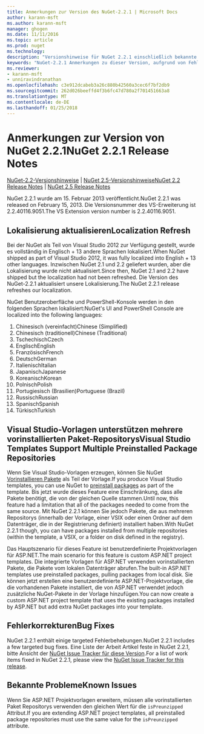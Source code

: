 ```yaml
---
title: Anmerkungen zur Version des NuGet-2.2.1 | Microsoft Docs
author: karann-msft
ms.author: karann-msft
manager: ghogen
ms.date: 11/11/2016
ms.topic: article
ms.prod: nuget
ms.technology: 
description: "Versionshinweise für NuGet 2.2.1 einschließlich bekannte Probleme, Fehlerbehebungen, Funktionen und Archivierung von dcrs Design."
keywords: "NuGet-2.2.1 Anmerkungen zu dieser Version, aufgrund von Fehlerbehebungen, bekannte Probleme, zusätzliche Funktionen, Archivierung von dcrs Design"
ms.reviewer:
- karann-msft
- unniravindranathan
ms.openlocfilehash: c3e912dcabeb3a26c880b42560a3cec6f7bf2db9
ms.sourcegitcommit: 262d026beeffd4f3b6fc47d780a2f701451663a8
ms.translationtype: MT
ms.contentlocale: de-DE
ms.lasthandoff: 01/25/2018
---
```

# <a name="nuget-221-release-notes"></a><span data-ttu-id="ae80e-104">Anmerkungen zur Version von NuGet 2.2.1</span><span class="sxs-lookup"><span data-stu-id="ae80e-104">NuGet 2.2.1 Release Notes</span></span>

<span data-ttu-id="ae80e-105">[NuGet-2.2-Versionshinweise](../release-notes/nuget-2.2.md) | [NuGet 2.5-Versionshinweise](../release-notes/nuget-2.5.md)</span><span class="sxs-lookup"><span data-stu-id="ae80e-105">[NuGet 2.2 Release Notes](../release-notes/nuget-2.2.md) | [NuGet 2.5 Release Notes](../release-notes/nuget-2.5.md)</span></span>

<span data-ttu-id="ae80e-106">NuGet 2.2.1 wurde am 15. Februar 2013 veröffentlicht.</span><span class="sxs-lookup"><span data-stu-id="ae80e-106">NuGet 2.2.1 was released on February 15, 2013.</span></span>  <span data-ttu-id="ae80e-107">Die Versionsnummer des VS-Erweiterung ist 2.2.40116.9051.</span><span class="sxs-lookup"><span data-stu-id="ae80e-107">The VS Extension version number is 2.2.40116.9051.</span></span>

## <a name="localization-refresh"></a><span data-ttu-id="ae80e-108">Lokalisierung aktualisieren</span><span class="sxs-lookup"><span data-stu-id="ae80e-108">Localization Refresh</span></span>
<span data-ttu-id="ae80e-109">Bei der NuGet als Teil von Visual Studio 2012 zur Verfügung gestellt, wurde es vollständig in Englisch + 13 andere Sprachen lokalisiert.</span><span class="sxs-lookup"><span data-stu-id="ae80e-109">When NuGet shipped as part of Visual Studio 2012, it was fully localized into English + 13 other languages.</span></span>  <span data-ttu-id="ae80e-110">Inzwischen NuGet 2.1 und 2.2 geliefert wurden, aber die Lokalisierung wurde nicht aktualisiert.</span><span class="sxs-lookup"><span data-stu-id="ae80e-110">Since then, NuGet 2.1 and 2.2 have shipped but the localization had not been refreshed.</span></span>  <span data-ttu-id="ae80e-111">Die Version des NuGet-2.2.1 aktualisiert unsere Lokalisierung.</span><span class="sxs-lookup"><span data-stu-id="ae80e-111">The NuGet 2.2.1 release refreshes our localization.</span></span>

<span data-ttu-id="ae80e-112">NuGet Benutzeroberfläche und PowerShell-Konsole werden in den folgenden Sprachen lokalisiert:</span><span class="sxs-lookup"><span data-stu-id="ae80e-112">NuGet's UI and PowerShell Console are localized into the following languages:</span></span>

1. <span data-ttu-id="ae80e-113">Chinesisch (vereinfacht)</span><span class="sxs-lookup"><span data-stu-id="ae80e-113">Chinese (Simplified)</span></span>
1. <span data-ttu-id="ae80e-114">Chinesisch (traditionell)</span><span class="sxs-lookup"><span data-stu-id="ae80e-114">Chinese (Traditional)</span></span>
1. <span data-ttu-id="ae80e-115">Tschechisch</span><span class="sxs-lookup"><span data-stu-id="ae80e-115">Czech</span></span>
1. <span data-ttu-id="ae80e-116">Englisch</span><span class="sxs-lookup"><span data-stu-id="ae80e-116">English</span></span>
1. <span data-ttu-id="ae80e-117">Französisch</span><span class="sxs-lookup"><span data-stu-id="ae80e-117">French</span></span>
1. <span data-ttu-id="ae80e-118">Deutsch</span><span class="sxs-lookup"><span data-stu-id="ae80e-118">German</span></span>
1. <span data-ttu-id="ae80e-119">Italienisch</span><span class="sxs-lookup"><span data-stu-id="ae80e-119">Italian</span></span>
1. <span data-ttu-id="ae80e-120">Japanisch</span><span class="sxs-lookup"><span data-stu-id="ae80e-120">Japanese</span></span>
1. <span data-ttu-id="ae80e-121">Koreanisch</span><span class="sxs-lookup"><span data-stu-id="ae80e-121">Korean</span></span>
1. <span data-ttu-id="ae80e-122">Polnisch</span><span class="sxs-lookup"><span data-stu-id="ae80e-122">Polish</span></span>
1. <span data-ttu-id="ae80e-123">Portugiesisch (Brasilien)</span><span class="sxs-lookup"><span data-stu-id="ae80e-123">Portuguese (Brazil)</span></span>
1. <span data-ttu-id="ae80e-124">Russisch</span><span class="sxs-lookup"><span data-stu-id="ae80e-124">Russian</span></span>
1. <span data-ttu-id="ae80e-125">Spanisch</span><span class="sxs-lookup"><span data-stu-id="ae80e-125">Spanish</span></span>
1. <span data-ttu-id="ae80e-126">Türkisch</span><span class="sxs-lookup"><span data-stu-id="ae80e-126">Turkish</span></span>

## <a name="visual-studio-templates-support-multiple-preinstalled-package-repositories"></a><span data-ttu-id="ae80e-127">Visual Studio-Vorlagen unterstützen mehrere vorinstallierten Paket-Repositorys</span><span class="sxs-lookup"><span data-stu-id="ae80e-127">Visual Studio Templates Support Multiple Preinstalled Package Repositories</span></span>
<span data-ttu-id="ae80e-128">Wenn Sie Visual Studio-Vorlagen erzeugen, können Sie NuGet [Vorinstallieren Pakete](../visual-studio-extensibility/visual-studio-templates.md) als Teil der Vorlage.</span><span class="sxs-lookup"><span data-stu-id="ae80e-128">If you produce Visual Studio templates, you can use NuGet to [preinstall packages](../visual-studio-extensibility/visual-studio-templates.md) as part of the template.</span></span>  <span data-ttu-id="ae80e-129">Bis jetzt wurde dieses Feature eine Einschränkung, dass alle Pakete benötigt, die von der gleichen Quelle stammen.</span><span class="sxs-lookup"><span data-stu-id="ae80e-129">Until now, this feature had a limitation that all of the packages needed to come from the same source.</span></span>  <span data-ttu-id="ae80e-130">Mit NuGet 2.2.1 können Sie jedoch Pakete, die aus mehreren Repositorys (innerhalb der Vorlage, einer VSIX oder einen Ordner auf dem Datenträger, die in der Registrierung definiert) installiert haben.</span><span class="sxs-lookup"><span data-stu-id="ae80e-130">With NuGet 2.2.1 though, you can have packages installed from multiple repositories (within the template, a VSIX, or a folder on disk defined in the registry).</span></span>

<span data-ttu-id="ae80e-131">Das Hauptszenario für dieses Feature ist benutzerdefinierte Projektvorlagen für ASP.NET.</span><span class="sxs-lookup"><span data-stu-id="ae80e-131">The main scenario for this feature is custom ASP.NET project templates.</span></span>  <span data-ttu-id="ae80e-132">Die integrierte Vorlagen für ASP.NET verwenden vorinstallierten Pakete, die Pakete vom lokalen Datenträger abrufen.</span><span class="sxs-lookup"><span data-stu-id="ae80e-132">The built-in ASP.NET templates use preinstalled packages, pulling packages from local disk.</span></span>  <span data-ttu-id="ae80e-133">Sie können jetzt erstellen eine benutzerdefinierte ASP.NET-Projektvorlage, die die vorhandenen Pakete installiert, die von ASP.NET verwendet jedoch zusätzliche NuGet-Pakete in der Vorlage hinzufügen.</span><span class="sxs-lookup"><span data-stu-id="ae80e-133">You can now create a custom ASP.NET project template that uses the existing packages installed by ASP.NET but add extra NuGet packages into your template.</span></span>

## <a name="bug-fixes"></a><span data-ttu-id="ae80e-134">Fehlerkorrekturen</span><span class="sxs-lookup"><span data-stu-id="ae80e-134">Bug Fixes</span></span>
<span data-ttu-id="ae80e-135">NuGet 2.2.1 enthält einige targeted Fehlerbehebungen.</span><span class="sxs-lookup"><span data-stu-id="ae80e-135">NuGet 2.2.1 includes a few targeted bug fixes.</span></span> <span data-ttu-id="ae80e-136">Eine Liste der Arbeit Artikel feste in NuGet 2.2.1, bitte Ansicht der [NuGet Issue Tracker für diese Version](http://nuget.codeplex.com/workitem/list/advanced?keyword=&status=Closed&type=All&priority=All&release=NuGet%202.2.1&assignedTo=All&component=All&sortField=LastUpdatedDate&sortDirection=Descending&page=0).</span><span class="sxs-lookup"><span data-stu-id="ae80e-136">For a list of work items fixed in NuGet 2.2.1, please view the [NuGet Issue Tracker for this release](http://nuget.codeplex.com/workitem/list/advanced?keyword=&status=Closed&type=All&priority=All&release=NuGet%202.2.1&assignedTo=All&component=All&sortField=LastUpdatedDate&sortDirection=Descending&page=0).</span></span>


## <a name="known-issues"></a><span data-ttu-id="ae80e-137">Bekannte Probleme</span><span class="sxs-lookup"><span data-stu-id="ae80e-137">Known Issues</span></span>

<span data-ttu-id="ae80e-138">Wenn Sie ASP.NET Projektvorlagen erweitern, müssen alle vorinstallierten Paket Repositorys verwenden den gleichen Wert für die `isPreunzipped` Attribut.</span><span class="sxs-lookup"><span data-stu-id="ae80e-138">If you are extending ASP.NET project templates, all preinstalled package repositories must use the same value for the `isPreunzipped` attribute.</span></span>
